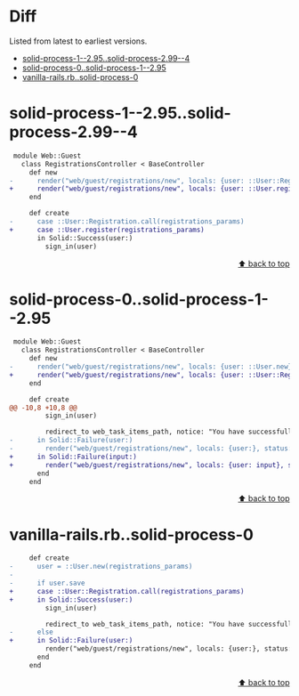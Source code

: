 # Diff <!-- omit from toc -->

Listed from latest to earliest versions.

- [solid-process-1--2.95..solid-process-2.99--4](#solid-process-1--295solid-process-299--4)
- [solid-process-0..solid-process-1--2.95](#solid-process-0solid-process-1--295)
- [vanilla-rails.rb..solid-process-0](#vanilla-railsrbsolid-process-0)

# solid-process-1--2.95..solid-process-2.99--4

```diff
 module Web::Guest
   class RegistrationsController < BaseController
     def new
-      render("web/guest/registrations/new", locals: {user: ::User::Registration::Input.new})
+      render("web/guest/registrations/new", locals: {user: ::User.register.input.new})
     end

     def create
-      case ::User::Registration.call(registrations_params)
+      case ::User.register(registrations_params)
       in Solid::Success(user:)
         sign_in(user)
```

<p align="right"><a href="#diff-">⬆ back to top</a></p>

# solid-process-0..solid-process-1--2.95

```diff
 module Web::Guest
   class RegistrationsController < BaseController
     def new
-      render("web/guest/registrations/new", locals: {user: ::User.new})
+      render("web/guest/registrations/new", locals: {user: ::User::Registration::Input.new})
     end

     def create
@@ -10,8 +10,8 @@
         sign_in(user)

         redirect_to web_task_items_path, notice: "You have successfully registered!"
-      in Solid::Failure(user:)
-        render("web/guest/registrations/new", locals: {user:}, status: :unprocessable_entity)
+      in Solid::Failure(input:)
+        render("web/guest/registrations/new", locals: {user: input}, status: :unprocessable_entity)
       end
     end
```

<p align="right"><a href="#diff-">⬆ back to top</a></p>

# vanilla-rails.rb..solid-process-0

```diff
     def create
-      user = ::User.new(registrations_params)
-
-      if user.save
+      case ::User::Registration.call(registrations_params)
+      in Solid::Success(user:)
         sign_in(user)

         redirect_to web_task_items_path, notice: "You have successfully registered!"
-      else
+      in Solid::Failure(user:)
         render("web/guest/registrations/new", locals: {user:}, status: :unprocessable_entity)
       end
     end
```

<p align="right"><a href="#diff-">⬆ back to top</a></p>
